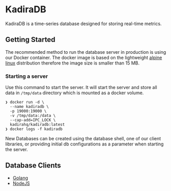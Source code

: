 # KadiraDB

KadiraDB is a time-series database designed for storing real-time metrics.



## Getting Started

The recommended method to run the database server in production is using our Docker container.  The docker image is based on the lightweight [alpine linux](http://www.alpinelinux.org/) distribution therefore the image size is smaller than 15 MB.

### Starting a server

Use this command to start the server. It will start the server and store all data in `/tmp/data` directory which is mounted as a docker volume.

``` shell
❯ docker run -d \
  --name kadiradb \
  -p 19000:19000 \
  -v /tmp/data:/data \
  --cap-add=IPC_LOCK \
  kadirahq/kadiradb:latest
❯ docker logs -f kadiradb
```

New Databases can be created using the database shell, one of our client libraries, or providing initial db configurations as a parameter when starting the server.



## Database Clients

- [Golang](https://github.com/kadirahq/kadiradb-go)
- [NodeJS](https://github.com/kadirahq/kadiradb-node)

